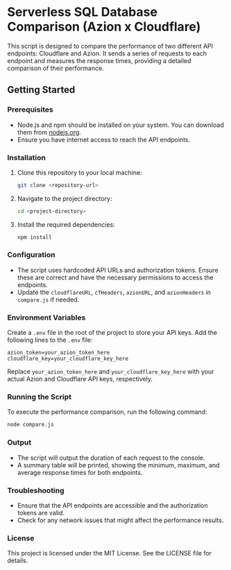 # Serverless SQL Database Comparison (Azion x Cloudflare)

This script is designed to compare the performance of two different API endpoints: Cloudflare and Azion. It sends a series of requests to each endpoint and measures the response times, providing a detailed comparison of their performance.

## Getting Started

### Prerequisites

- Node.js and npm should be installed on your system. You can download them from [nodejs.org](https://nodejs.org/).
- Ensure you have internet access to reach the API endpoints.

### Installation

1. Clone this repository to your local machine:
   ```bash
   git clone <repository-url>
   ```

2. Navigate to the project directory:
   ```bash
   cd <project-directory>
   ```

3. Install the required dependencies:
   ```bash
   npm install
   ```

### Configuration

- The script uses hardcoded API URLs and authorization tokens. Ensure these are correct and have the necessary permissions to access the endpoints.
- Update the `cloudflareURL`, `cfHeaders`, `azionURL`, and `azionHeaders` in `compare.js` if needed.

### Environment Variables

Create a `.env` file in the root of the project to store your API keys. Add the following lines to the `.env` file:

```
azion_token=your_azion_token_here
cloudflare_key=your_cloudflare_key_here
```

Replace `your_azion_token_here` and `your_cloudflare_key_here` with your actual Azion and Cloudflare API keys, respectively.

### Running the Script

To execute the performance comparison, run the following command:
```bash
node compare.js
```

### Output

- The script will output the duration of each request to the console.
- A summary table will be printed, showing the minimum, maximum, and average response times for both endpoints.

### Troubleshooting

- Ensure that the API endpoints are accessible and the authorization tokens are valid.
- Check for any network issues that might affect the performance results.

### License

This project is licensed under the MIT License. See the LICENSE file for details. 